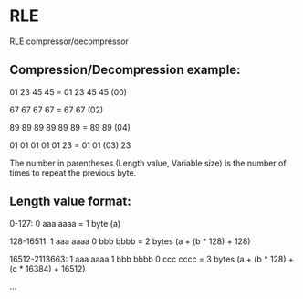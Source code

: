 # RLE
RLE compressor/decompressor

## Compression/Decompression example:


01 23 45 45       = 01 23 45 45 (00)

67 67 67 67       = 67 67 (02)

89 89 89 89 89 89 = 89 89 (04)

01 01 01 01 01 23 = 01 01 (03) 23

The number in parentheses (Length value, Variable size) is the number of times to repeat the previous byte.


## Length value format:

0-127:         0 aaa aaaa                       = 1 byte  (a)

128-16511:     1 aaa aaaa 0 bbb bbbb            = 2 bytes (a + (b * 128) + 128)

16512-2113663: 1 aaa aaaa 1 bbb bbbb 0 ccc cccc = 3 bytes (a + (b * 128) + (c * 16384) + 16512)

...
